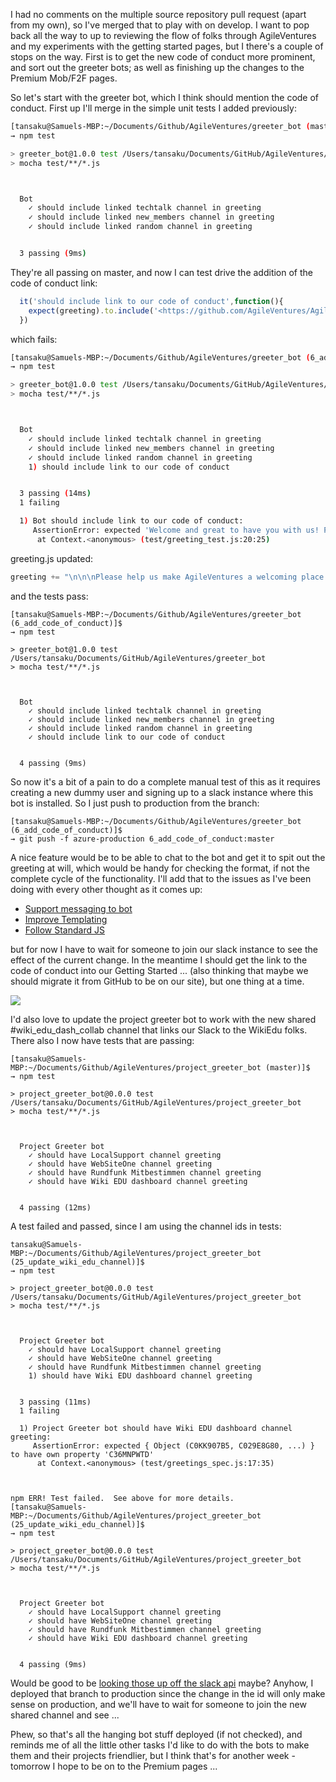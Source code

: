 I had no comments on the multiple source repository pull request (apart from my own), so I've merged that to play with on develop.  I want to pop back all the way to up to reviewing the flow of folks through AgileVentures and my experiments with the getting started pages, but I there's a couple of stops on the way.   First is to get the new code of conduct more prominent, and sort out the greeter bots; as well as finishing up the changes to the Premium Mob/F2F pages.

So let's start with the greeter bot, which I think should mention the code of conduct.  First up I'll merge in the simple unit tests I added previously:

```sh
[tansaku@Samuels-MBP:~/Documents/Github/AgileVentures/greeter_bot (master)]$ 
→ npm test

> greeter_bot@1.0.0 test /Users/tansaku/Documents/GitHub/AgileVentures/greeter_bot
> mocha test/**/*.js



  Bot
    ✓ should include linked techtalk channel in greeting
    ✓ should include linked new_members channel in greeting
    ✓ should include linked random channel in greeting


  3 passing (9ms)
```

They're all passing on master, and now I can test drive the addition of the code of conduct link:

```js
  it('should include link to our code of conduct',function(){
    expect(greeting).to.include('<https://github.com/AgileVentures/AgileVentures/blob/master/CODE_OF_CONDUCT.md|code of conduct>')
  })
```

which fails:

```sh
[tansaku@Samuels-MBP:~/Documents/Github/AgileVentures/greeter_bot (6_add_code_of_conduct)]$ 
→ npm test

> greeter_bot@1.0.0 test /Users/tansaku/Documents/GitHub/AgileVentures/greeter_bot
> mocha test/**/*.js



  Bot
    ✓ should include linked techtalk channel in greeting
    ✓ should include linked new_members channel in greeting
    ✓ should include linked random channel in greeting
    1) should include link to our code of conduct


  3 passing (14ms)
  1 failing

  1) Bot should include link to our code of conduct:
     AssertionError: expected 'Welcome and great to have you with us! Please do introduce yourself in <#C02G8J689|new_members> (if you haven\'t already), and if you have any general technical thoughts/issues/questions please ask in <#C02AA0ARR|techtalk> - <#C0285CSUH|random> is for everything else :slightly_smiling_face:\n\n\nbtw, are you interested in React, Elixir or RSpec?  We\'re offering a <https://www.agileventures.org/premium-mob-offer|free Premium mob programming session> to anyone who likes us on facebook.com/agileventures or follows us on twitter.com/agileventures ...' to include '<https://github.com/AgileVentures/AgileVentures/blob/master/CODE_OF_CONDUCT.md|code of conduct>'
      at Context.<anonymous> (test/greeting_test.js:20:25)

```

greeting.js updated:

```js
greeting += "\n\n\nPlease help us make AgileVentures a welcoming place by following our <https://github.com/AgileVentures/AgileVentures/blob/master/CODE_OF_CONDUCT.md|code of conduct>"
```

and the tests pass:

```
[tansaku@Samuels-MBP:~/Documents/Github/AgileVentures/greeter_bot (6_add_code_of_conduct)]$ 
→ npm test

> greeter_bot@1.0.0 test /Users/tansaku/Documents/GitHub/AgileVentures/greeter_bot
> mocha test/**/*.js



  Bot
    ✓ should include linked techtalk channel in greeting
    ✓ should include linked new_members channel in greeting
    ✓ should include linked random channel in greeting
    ✓ should include link to our code of conduct


  4 passing (9ms)
```

So now it's a bit of a pain to do a complete manual test of this as it requires creating a new dummy user and signing up to a slack instance where this bot is installed.  So I just push to production from the branch:

```
[tansaku@Samuels-MBP:~/Documents/Github/AgileVentures/greeter_bot (6_add_code_of_conduct)]$ 
→ git push -f azure-production 6_add_code_of_conduct:master
```

A nice feature would be to be able to chat to the bot and get it to spit out the greeting at will, which would be handy for checking the format, if not the complete cycle of the functionality.  I'll add that to the issues as I've been doing with every other thought as it comes up:

* [Support messaging to bot](https://github.com/AgileVentures/greeter_bot/issues/17)
* [Improve Templating](https://github.com/AgileVentures/greeter_bot/issues/16)
* [Follow Standard JS](https://github.com/AgileVentures/greeter_bot/issues/15)

but for now I have to wait for someone to join our slack instance to see the effect of the current change.  In the meantime I should get the link to the code of conduct into our Getting Started ... (also thinking that maybe we should migrate it from GitHub to be on our site), but one thing at a time.

![](https://dl.dropboxusercontent.com/s/49uuoke3uap9kpp/Screenshot%202017-09-26%2009.59.43.png?dl=1)

I'd also love to update the project greeter bot to work with the new shared #wiki_edu_dash_collab channel that links our Slack to the WikiEdu folks.  There also I now have tests that are passing:

```
[tansaku@Samuels-MBP:~/Documents/Github/AgileVentures/project_greeter_bot (master)]$ 
→ npm test

> project_greeter_bot@0.0.0 test /Users/tansaku/Documents/GitHub/AgileVentures/project_greeter_bot
> mocha test/**/*.js



  Project Greeter bot
    ✓ should have LocalSupport channel greeting
    ✓ should have WebSiteOne channel greeting
    ✓ should have Rundfunk Mitbestimmen channel greeting
    ✓ should have Wiki EDU dashboard channel greeting


  4 passing (12ms)

```

A test failed and passed, since I am using the channel ids in tests:

```
tansaku@Samuels-MBP:~/Documents/Github/AgileVentures/project_greeter_bot (25_update_wiki_edu_channel)]$ 
→ npm test

> project_greeter_bot@0.0.0 test /Users/tansaku/Documents/GitHub/AgileVentures/project_greeter_bot
> mocha test/**/*.js



  Project Greeter bot
    ✓ should have LocalSupport channel greeting
    ✓ should have WebSiteOne channel greeting
    ✓ should have Rundfunk Mitbestimmen channel greeting
    1) should have Wiki EDU dashboard channel greeting


  3 passing (11ms)
  1 failing

  1) Project Greeter bot should have Wiki EDU dashboard channel greeting:
     AssertionError: expected { Object (C0KK907B5, C029E8G80, ...) } to have own property 'C36MNPWTD'
      at Context.<anonymous> (test/greetings_spec.js:17:35)



npm ERR! Test failed.  See above for more details.
[tansaku@Samuels-MBP:~/Documents/Github/AgileVentures/project_greeter_bot (25_update_wiki_edu_channel)]$ 
→ npm test

> project_greeter_bot@0.0.0 test /Users/tansaku/Documents/GitHub/AgileVentures/project_greeter_bot
> mocha test/**/*.js



  Project Greeter bot
    ✓ should have LocalSupport channel greeting
    ✓ should have WebSiteOne channel greeting
    ✓ should have Rundfunk Mitbestimmen channel greeting
    ✓ should have Wiki EDU dashboard channel greeting


  4 passing (9ms)

```

Would be good to be [looking those up off the slack api](https://github.com/AgileVentures/project_greeter_bot/issues/27) maybe?  Anyhow, I deployed that branch to production since the change in the id will only make sense on production, and we'll have to wait for someone to join the new shared channel and see ...

Phew, so that's all the hanging bot stuff deployed (if not checked), and reminds me of all the little other tasks I'd like to do with the bots to make them and their projects friendlier, but I think that's for another week - tomorrow I hope to be on to the Premium pages ...
